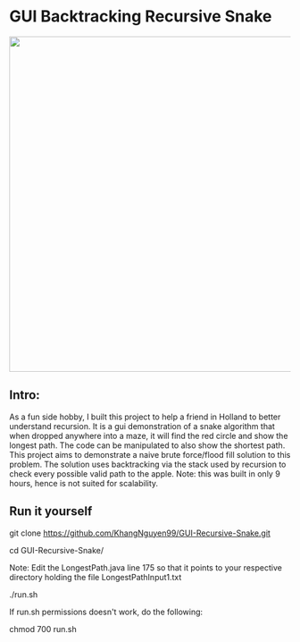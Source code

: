 # GUI Backtracking Recursive Snake

<img src="gif/demo.gif" width="600" >

## Intro:
As a fun side hobby, I built this project to help a friend in Holland to better understand recursion. It is a gui demonstration of a snake algorithm that when dropped anywhere into a maze, it will find the red circle and show the longest path. The code can be manipulated to also show the shortest path. This project aims to demonstrate a naive brute force/flood fill solution to this problem. The solution uses backtracking via the stack used by recursion to check every possible valid path to the apple. Note: this was built in only 9 hours, hence is not suited for scalability.

## Run it yourself
git clone https://github.com/KhangNguyen99/GUI-Recursive-Snake.git

cd GUI-Recursive-Snake/

Note: Edit the LongestPath.java line 175 so that it points to your respective directory holding the file LongestPathInput1.txt

./run.sh

If run.sh permissions doesn't work, do the following:

chmod 700 run.sh

